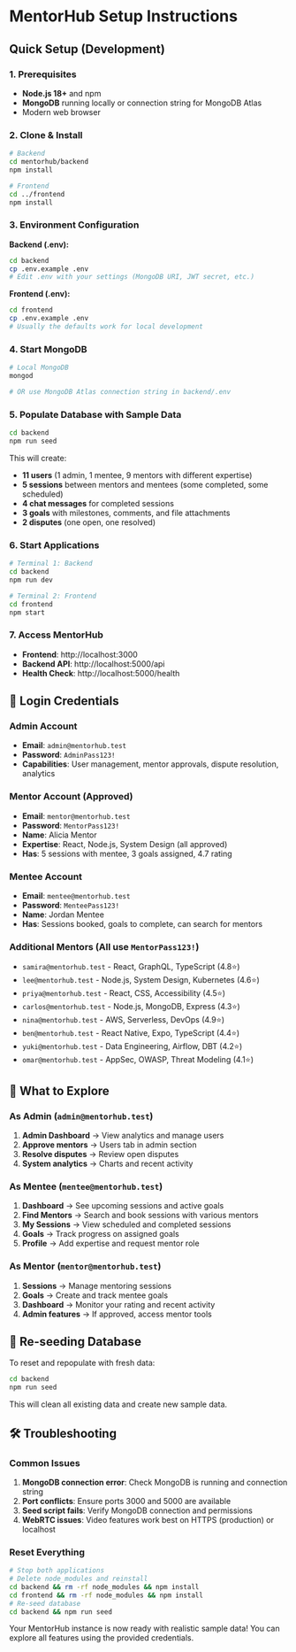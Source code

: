 # MentorHub Setup Instructions

## Quick Setup (Development)

### 1. Prerequisites
- **Node.js 18+** and npm
- **MongoDB** running locally or connection string for MongoDB Atlas
- Modern web browser

### 2. Clone & Install
```bash
# Backend
cd mentorhub/backend
npm install

# Frontend  
cd ../frontend
npm install
```

### 3. Environment Configuration

**Backend (.env):**
```bash
cd backend
cp .env.example .env
# Edit .env with your settings (MongoDB URI, JWT secret, etc.)
```

**Frontend (.env):**
```bash
cd frontend  
cp .env.example .env
# Usually the defaults work for local development
```

### 4. Start MongoDB
```bash
# Local MongoDB
mongod

# OR use MongoDB Atlas connection string in backend/.env
```

### 5. Populate Database with Sample Data
```bash
cd backend
npm run seed
```

This will create:
- **11 users** (1 admin, 1 mentee, 9 mentors with different expertise)
- **5 sessions** between mentors and mentees (some completed, some scheduled)
- **4 chat messages** for completed sessions
- **3 goals** with milestones, comments, and file attachments
- **2 disputes** (one open, one resolved)

### 6. Start Applications
```bash
# Terminal 1: Backend
cd backend
npm run dev

# Terminal 2: Frontend
cd frontend
npm start
```

### 7. Access MentorHub
- **Frontend**: http://localhost:3000
- **Backend API**: http://localhost:5000/api
- **Health Check**: http://localhost:5000/health

## 🔐 Login Credentials

### Admin Account
- **Email**: `admin@mentorhub.test`
- **Password**: `AdminPass123!`
- **Capabilities**: User management, mentor approvals, dispute resolution, analytics

### Mentor Account (Approved)
- **Email**: `mentor@mentorhub.test`  
- **Password**: `MentorPass123!`
- **Name**: Alicia Mentor
- **Expertise**: React, Node.js, System Design (all approved)
- **Has**: 5 sessions with mentee, 3 goals assigned, 4.7 rating

### Mentee Account
- **Email**: `mentee@mentorhub.test`
- **Password**: `MenteePass123!`
- **Name**: Jordan Mentee
- **Has**: Sessions booked, goals to complete, can search for mentors

### Additional Mentors (All use `MentorPass123!`)
- `samira@mentorhub.test` - React, GraphQL, TypeScript (4.8⭐)
- `lee@mentorhub.test` - Node.js, System Design, Kubernetes (4.6⭐) 
- `priya@mentorhub.test` - React, CSS, Accessibility (4.5⭐)
- `carlos@mentorhub.test` - Node.js, MongoDB, Express (4.3⭐)
- `nina@mentorhub.test` - AWS, Serverless, DevOps (4.9⭐)
- `ben@mentorhub.test` - React Native, Expo, TypeScript (4.4⭐)
- `yuki@mentorhub.test` - Data Engineering, Airflow, DBT (4.2⭐)
- `omar@mentorhub.test` - AppSec, OWASP, Threat Modeling (4.1⭐)

## 🎯 What to Explore

### As Admin (`admin@mentorhub.test`)
1. **Admin Dashboard** → View analytics and manage users
2. **Approve mentors** → Users tab in admin section
3. **Resolve disputes** → Review open disputes
4. **System analytics** → Charts and recent activity

### As Mentee (`mentee@mentorhub.test`) 
1. **Dashboard** → See upcoming sessions and active goals
2. **Find Mentors** → Search and book sessions with various mentors
3. **My Sessions** → View scheduled and completed sessions
4. **Goals** → Track progress on assigned goals
5. **Profile** → Add expertise and request mentor role

### As Mentor (`mentor@mentorhub.test`)
1. **Sessions** → Manage mentoring sessions
2. **Goals** → Create and track mentee goals  
3. **Dashboard** → Monitor your rating and recent activity
4. **Admin features** → If approved, access mentor tools

## 🔄 Re-seeding Database
To reset and repopulate with fresh data:
```bash
cd backend
npm run seed
```

This will clean all existing data and create new sample data.

## 🛠 Troubleshooting

### Common Issues
1. **MongoDB connection error**: Check MongoDB is running and connection string
2. **Port conflicts**: Ensure ports 3000 and 5000 are available
3. **Seed script fails**: Verify MongoDB connection and permissions
4. **WebRTC issues**: Video features work best on HTTPS (production) or localhost

### Reset Everything
```bash
# Stop both applications
# Delete node_modules and reinstall
cd backend && rm -rf node_modules && npm install
cd frontend && rm -rf node_modules && npm install
# Re-seed database
cd backend && npm run seed  
```

Your MentorHub instance is now ready with realistic sample data! You can explore all features using the provided credentials.